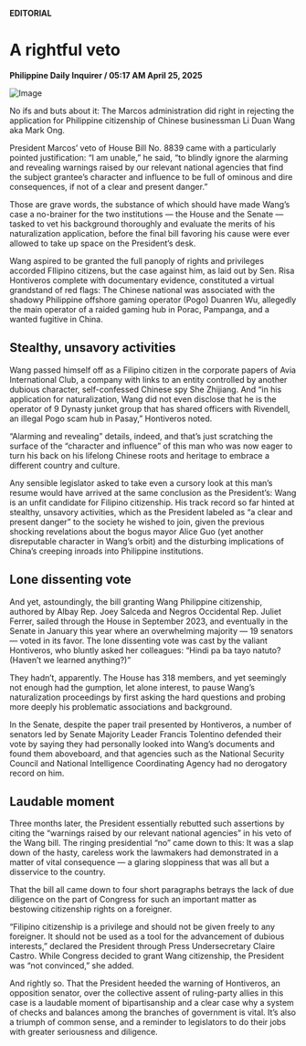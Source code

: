 **EDITORIAL**

# A rightful veto

****Philippine Daily Inquirer / 05:17 AM April 25, 2025****

![Image](https://raw.githubusercontent.com/github-jl14/scrapy_api/refs/heads/main/images/editorial04252025.png)

No ifs and buts about it: The Marcos administration did right in rejecting the application for Philippine citizenship of Chinese businessman Li Duan Wang aka Mark Ong.

President Marcos’ veto of House Bill No. 8839 came with a particularly pointed justification: “I am unable,” he said, “to blindly ignore the alarming and revealing warnings raised by our relevant national agencies that find the subject grantee’s character and influence to be full of ominous and dire consequences, if not of a clear and present danger.”

Those are grave words, the substance of which should have made Wang’s case a no-brainer for the two institutions — the House and the Senate — tasked to vet his background thoroughly and evaluate the merits of his naturalization application, before the final bill favoring his cause were ever allowed to take up space on the President’s desk.

Wang aspired to be granted the full panoply of rights and privileges accorded FIlipino citizens, but the case against him, as laid out by Sen. Risa Hontiveros complete with documentary evidence, constituted a virtual grandstand of red flags: The Chinese national was associated with the shadowy Philippine offshore gaming operator (Pogo) Duanren Wu, allegedly the main operator of a raided gaming hub in Porac, Pampanga, and a wanted fugitive in China.

## Stealthy, unsavory activities

Wang passed himself off as a Filipino citizen in the corporate papers of Avia International Club, a company with links to an entity controlled by another dubious character, self-confessed Chinese spy She Zhijiang. And “in his application for naturalization, Wang did not even disclose that he is the operator of 9 Dynasty junket group that has shared officers with Rivendell, an illegal Pogo scam hub in Pasay,” Hontiveros noted.

“Alarming and revealing” details, indeed, and that’s just scratching the surface of the “character and influence” of this man who was now eager to turn his back on his lifelong Chinese roots and heritage to embrace a different country and culture.

Any sensible legislator asked to take even a cursory look at this man’s resume would have arrived at the same conclusion as the President’s: Wang is an unfit candidate for Filipino citizenship. His track record so far hinted at stealthy, unsavory activities, which as the President labeled as “a clear and present danger” to the society he wished to join, given the previous shocking revelations about the bogus mayor Alice Guo (yet another disreputable character in Wang’s orbit) and the disturbing implications of China’s creeping inroads into Philippine institutions.

## Lone dissenting vote

And yet, astoundingly, the bill granting Wang Philippine citizenship, authored by Albay Rep. Joey Salceda and Negros Occidental Rep. Juliet Ferrer, sailed through the House in September 2023, and eventually in the Senate in January this year where an overwhelming majority — 19 senators — voted in its favor. The lone dissenting vote was cast by the valiant Hontiveros, who bluntly asked her colleagues: “Hindi pa ba tayo natuto? (Haven’t we learned anything?)”

They hadn’t, apparently. The House has 318 members, and yet seemingly not enough had the gumption, let alone interest, to pause Wang’s naturalization proceedings by first asking the hard questions and probing more deeply his problematic associations and background.

In the Senate, despite the paper trail presented by Hontiveros, a number of senators led by Senate Majority Leader Francis Tolentino defended their vote by saying they had personally looked into Wang’s documents and found them aboveboard, and that agencies such as the National Security Council and National Intelligence Coordinating Agency had no derogatory record on him.

## Laudable moment

Three months later, the President essentially rebutted such assertions by citing the “warnings raised by our relevant national agencies” in his veto of the Wang bill. The ringing presidential “no” came down to this: It was a slap down of the hasty, careless work the lawmakers had demonstrated in a matter of vital consequence — a glaring sloppiness that was all but a disservice to the country.

That the bill all came down to four short paragraphs betrays the lack of due diligence on the part of Congress for such an important matter as bestowing citizenship rights on a foreigner.

“Filipino citizenship is a privilege and should not be given freely to any foreigner. It should not be used as a tool for the advancement of dubious interests,” declared the President through Press Undersecretary Claire Castro. While Congress decided to grant Wang citizenship, the President was “not convinced,” she added.

And rightly so. That the President heeded the warning of Hontiveros, an opposition senator, over the collective assent of ruling-party allies in this case is a laudable moment of bipartisanship and a clear case why a system of checks and balances among the branches of government is vital. It’s also a triumph of common sense, and a reminder to legislators to do their jobs with greater seriousness and diligence.